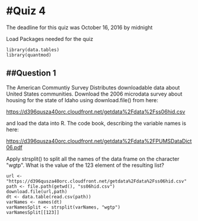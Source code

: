 #Quiz 4
=======
The deadline for this quiz was October 16, 2016 by midnight

Load Packages needed for the quiz
```{r}
library(data.tables)
library(quantmod)
```
##Question 1
------------
The American Communtiy Survey Distributes downloadable data about United States communities. Download the 2006 microdata survey about housing for the state of Idaho using download.file() from here: 

https://d396qusza40orc.cloudfront.net/getdata%2Fdata%2Fss06hid.csv

and load the data into R. The code book, describing the variable names is here:

https://d396qusza40orc.cloudfront.net/getdata%2Fdata%2FPUMSDataDict06.pdf

Apply strsplit() to split all the names of the data frame on the character "wgtp". What is the value of the 123 element of the resulting list?

```{r}
url <- "https://d396qusza40orc.cloudfront.net/getdata%2Fdata%2Fss06hid.csv"
path <- file.path(getwd(), "ss06hid.csv")
download.file(url,path)
dt <- data.table(read.csv(path))
varNames <- names(dt)
varNamesSplit <- strsplit(varNames, "wgtp")
varNamesSplit[[123]]
```